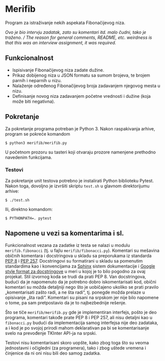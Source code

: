 # Merifib

Program za istraživanje nekih aspekata Fibonačijevog niza.

*Ovo je bio intervju zadatak, zato su komentari itd. malo čudni, tako je traženo.
/ The reason for general comments, README, etc. weirdness is that this was an interview
assignment, it was required.*

## Funkcionalnost

*  Ispisivanje Fibonačijevog niza zadate dužine.
*  Prikaz dobijenog niza u JSON formatu sa sumom brojeva, te brojem parnih i
   neparnih u nizu.
*  Nalaženje određenog Fibonačijevog broja zadavanjem njegovog mesta u nizu.
*  Definisanje novog niza zadavanjem početne vrednosti i dužine (koja može biti
   negativna).

## Pokretanje

Za pokretanje programa potreban je Python 3.  Nakon raspakivanja arhive,
program se pokreće komandom
```
$ python3 merifib/merifib.py
```
U početnom prozoru su tasteri koji otvaraju prozore namenjene prethodno
navedenim funkcijama.

### Testovi

Za pokretanje unit testova potrebno je instalirati Python biblioteku Pytest.
Nakon toga, dovoljno je izvršiti skriptu ``test.sh`` u glavnom direktorijumu
arhive:
```
$ ./test.sh
```
Ili, direktno komandom:
```
$ PYTHONPATH=. pytest
```
## Napomene u vezi sa komentarima i sl.

Funkcionalnost vezana za zadatke iz testa se nalazi u modulu
`merifib.fibonacci` (tj. u fajlu `merifib/fibonacci.py`).  Komentari su
mešavina običnih komentara i docstringova u skladu sa preporukama iz standarda
[PEP 8](https://www.python.org/dev/peps/pep-0008/) i [PEP
257](https://www.python.org/dev/peps/pep-0257/).  Docstringovi su formatirani u
skladu sa pomenutim standardima kao i konvencijama za
[Sphinx](http://www.sphinx-doc.org/en/stable/) sistem dokumentacije i [Google
style format za
docstringove](http://www.sphinx-doc.org/en/stable/ext/example_google.html) u
meri u kojoj je to bilo pogodno za ovaj projekat.  Stil izvornog koda se trudi
da prati PEP 8.  Van docstringova, budući da je napomenuto da je potrebno dobro
iskomentarisati kod, obični komentari su možda detaljniji nego što je
uobičajeno ukoliko se prati pravilo „komentarisati zašto radi, a ne šta radi“,
tj. ponegde možda prelaze u opisivanje „šta radi“.  Komentari su pisani na
srpskom jer nije bilo napomene o tome, pa sam pretpostavio da je to
najbezbednije rešenje.

Što se tiče `merifib/merifib.py` gde je implementiran interfejs, pošto je deo
programa, komentari takođe prate PEP 8 i PEP 257, ali nisu detaljni kao u
`fibonacci.py` budući da implementacija samog interfejsa nije deo zadataka, a
i kod je po svojoj prirodi mahom deklarativan pa bi se komentarisanje svelo
na prevođenje TKInter API-ja na srpski.

Testovi nisu komentarisani skoro uopšte, kako zbog toga što su veoma jednostavni
i očigledni (za programera), tako i zbog uštede vremena i činjenice da ni oni
nisu bili deo samog zadatka.
